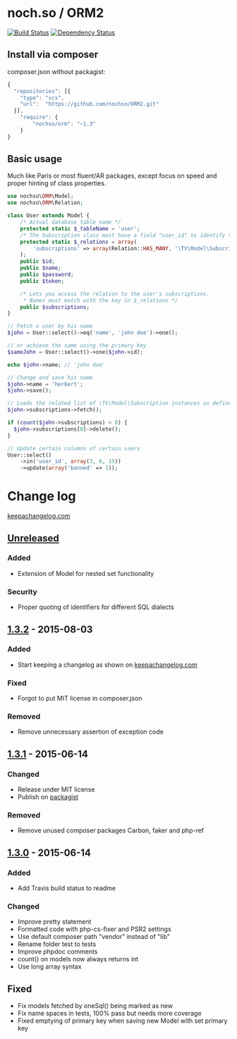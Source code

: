 # noch.so / ORM2
[![Build Status](https://travis-ci.org/nochso/ORM2.svg?branch=master)](https://travis-ci.org/nochso/ORM2)
[![Dependency Status](https://www.versioneye.com/user/projects/558dc123316338001e00001a/badge.svg?style=flat)](https://www.versioneye.com/user/projects/558dc123316338001e00001a)

## Install via composer
composer.json without packagist:
```javascript
{
  "repositories": [{
    "type": "vcs",
    "url":  "https://github.com/nochso/ORM2.git"
  }],
    "require": {
  		"nochso/orm": "~1.3"
    }
}
```

## Basic usage
Much like Paris or most fluent/AR packages, except focus on speed and proper hinting of class properties.

```php
use nochso\ORM\Model;
use nochso\ORM\Relation;

class User extends Model {
    /* Actual database table name */
    protected static $_tableName = 'user';
    /* The Subscription class must have a field "user_id" to identify the user's subscriptions */
    protected static $_relations = array(
        'subscriptions' => array(Relation::HAS_MANY, '\TV\Model\Subscription')
    );
    public $id;
    public $name;
    public $password;
    public $token;

    /* Lets you access the relation to the user's subscriptions.
     * Names must match with the key in $_relations */
    public $subscriptions;
}
```
```php
// Fetch a user by his name
$john = User::select()->eq('name', 'john doe')->one();

// or achieve the same using the primary key
$sameJohn = User::select()->one($john->id);

echo $john->name; // 'john doe'

// Change and save his name
$john->name = 'herbert';
$john->save();

// Loads the related list of \TV\Model\Subscription instances as defined in User::$_relations['subscriptions']
$john->subscriptions->fetch();

if (count($john->subscriptions) > 0) {
  $john->subscriptions[0]->delete();
}

// Update certain columns of certain users
User::select()
    ->in('user_id', array(3, 6, 15))
    ->update(array('banned' => 1));
```

# Change log
[keepachangelog.com](http://keepachangelog.com)
<!-- Added for new features.
   Changed for changes in existing functionality.
Deprecated for once-stable features removed in upcoming releases.
   Removed for deprecated features removed in this release.
     Fixed for any bug fixes.
  Security to invite users to upgrade in case of vulnerabilities. -->

## [Unreleased][unreleased]
### Added
- Extension of Model for nested set functionality

### Security
- Proper quoting of identifiers for different SQL dialects

## [1.3.2] - 2015-08-03
### Added
- Start keeping a changelog as shown on [keepachangelog.com](http://keepachangelog.com)

### Fixed
- Forgot to put MIT license in composer.json

### Removed
- Remove unnecessary assertion of exception code

## [1.3.1] - 2015-06-14
### Changed
- Release under MIT license
- Publish on [packagist](https://packagist.org/packages/nochso/orm)

### Removed
- Remove unused composer packages Carbon, faker and php-ref

## [1.3.0] - 2015-06-14
### Added
- Add Travis build status to readme

### Changed
- Improve pretty statement
- Formatted code with php-cs-fixer and PSR2 settings
- Use default composer path "vendor" instead of "lib"
- Rename folder test to tests
- Improve phpdoc comments
- count() on models now always returns int
- Use long array syntax

## Fixed
- Fix models fetched by oneSql() being marked as new
- Fix name spaces in tests, 100% pass but needs more coverage
- Fixed emptying of primary key when saving new Model with set primary key

[unreleased]: https://github.com/nochso/ORM2/compare/1.3.2...HEAD
[1.3.2]: https://github.com/nochso/ORM2/compare/1.3.1...1.3.2
[1.3.1]: https://github.com/nochso/ORM2/compare/1.3.0...1.3.1
[1.3.0]: https://github.com/nochso/ORM2/compare/1.2.0...1.3.0